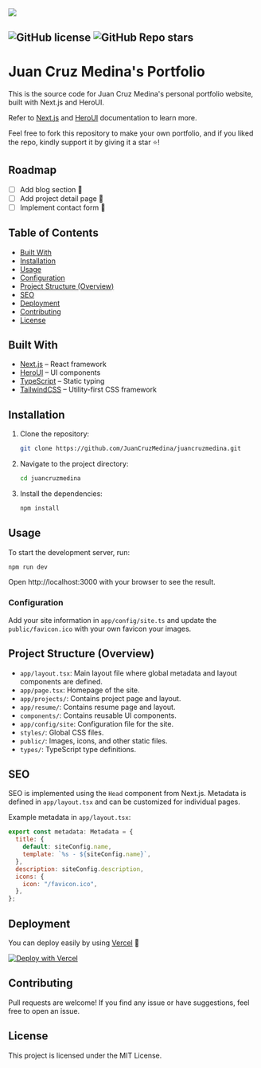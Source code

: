 ![](https://imgur.com/ggylUmd.png)
---
![GitHub license](https://img.shields.io/github/license/JuanCruzMedina/juancruzmedina)
![GitHub Repo stars](https://img.shields.io/github/stars/JuanCruzMedina/juancruzmedina?style=social) 
---

# Juan Cruz Medina's Portfolio

This is the source code for Juan Cruz Medina's personal portfolio website, built with Next.js and HeroUI.

Refer to [Next.js](https://nextjs.org/docs/) and [HeroUI](https://www.heroui.com/docs) documentation to learn more.

Feel free to fork this repository to make your own portfolio, and if you liked the repo, kindly support it by giving it a star ⭐!

## Roadmap
- [ ] Add blog section 📝
- [ ] Add project detail page 📄
- [ ] Implement contact form 📧

## Table of Contents

- [Built With](#built-with)
- [Installation](#installation)
- [Usage](#usage)
- [Configuration](#configuration)
- [Project Structure (Overview)](#project-structure-overview)
- [SEO](#seo)
- [Deployment](#deployment)
- [Contributing](#contributing)
- [License](#license)

## Built With
- [Next.js](https://nextjs.org/) – React framework
- [HeroUI](https://www.heroui.com/) – UI components
- [TypeScript](https://www.typescriptlang.org/) – Static typing
- [TailwindCSS](https://tailwindcss.com/) – Utility-first CSS framework

## Installation

1. Clone the repository:

    ```bash
    git clone https://github.com/JuanCruzMedina/juancruzmedina.git
    ```

2. Navigate to the project directory:

    ```bash
    cd juancruzmedina
    ```

3. Install the dependencies:

    ```bash
    npm install
    ```

## Usage

To start the development server, run:

```bash
npm run dev
```

Open http://localhost:3000 with your browser to see the result.

### Configuration

Add your site information in `app/config/site.ts` and update the `public/favicon.ico` with your own favicon your images.

## Project Structure (Overview)

- `app/layout.tsx`: Main layout file where global metadata and layout components are defined.
- `app/page.tsx`: Homepage of the site.
- `app/projects/`: Contains project page and layout.
- `app/resume/`: Contains resume page and layout.
- `components/`: Contains reusable UI components.
- `app/config/site`: Configuration file for the site.
- `styles/`: Global CSS files.
- `public/`: Images, icons, and other static files.
- `types/`: TypeScript type definitions.

## SEO
SEO is implemented using the `Head` component from Next.js. Metadata is defined in `app/layout.tsx` and can be customized for individual pages.

Example metadata in `app/layout.tsx`:

```js
export const metadata: Metadata = {
  title: {
    default: siteConfig.name,
    template: `%s - ${siteConfig.name}`,
  },
  description: siteConfig.description,
  icons: {
    icon: "/favicon.ico",
  },
};
```

## Deployment
You can deploy easily by using [Vercel](https://vercel.com/) 🎉

[![Deploy with Vercel](https://vercel.com/button)](https://vercel.com/new/git/external?repository-url=https%3A%2F%2Fgithub.com%2JuanCruzMedina%2juancruzmedina)

## Contributing
Pull requests are welcome! If you find any issue or have suggestions, feel free to open an issue.


## License
This project is licensed under the MIT License.